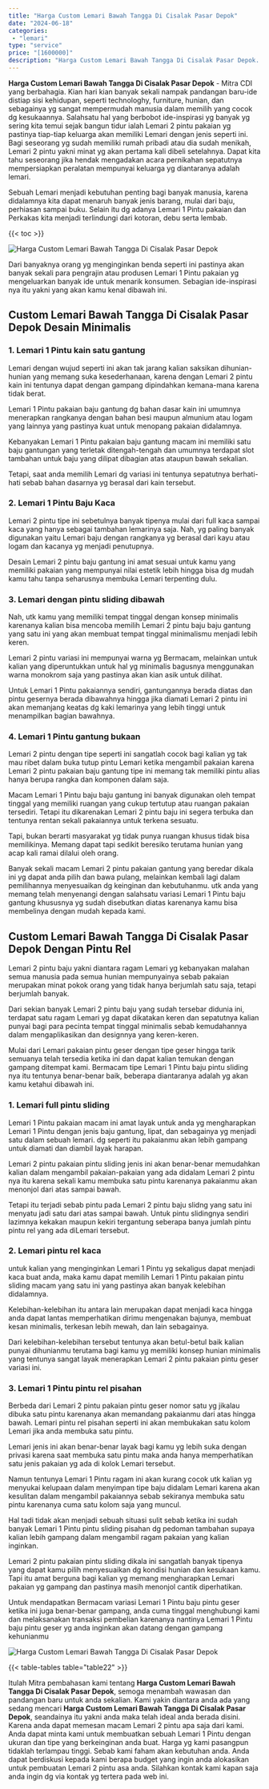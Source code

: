 ```yaml
---
title: "Harga Custom Lemari Bawah Tangga Di Cisalak Pasar Depok"
date: "2024-06-18"
categories:
 - "lemari"
type: "service"
price: "[1600000]"
description: "Harga Custom Lemari Bawah Tangga Di Cisalak Pasar Depok. Itulah Mitra pembahasan kami tentang **Harga Custom Lemari Bawah Tangga Di Cisalak Pasar Depok**, se..."
---
```


**Harga Custom Lemari Bawah Tangga Di Cisalak Pasar Depok** - Mitra CDI yang berbahagia. Kian hari kian banyak sekali nampak pandangan baru-ide distiap sisi kehidupan, seperti technologhy, furniture, hunian, dan sebagainya yg sangat mempermudah manusia dalam memilih yang cocok dg kesukaannya. Salahsatu hal yang berbobot ide-inspirasi yg banyak yg sering kita temui sejak bangun tidur ialah Lemari 2 pintu pakaian yg pastinya tiap-tiap keluarga akan memiliki Lemari dengan jenis seperti ini. Bagi seseorang yg sudah memiliki rumah pribadi atau dia sudah menikah, Lemari 2 pintu yakni minat yg akan pertama kali dibeli setelahnya. Dapat kita tahu seseorang jika hendak mengadakan acara pernikahan sepatutnya mempersiapkan peralatan mempunyai keluarga yg diantaranya adalah lemari.

Sebuah Lemari menjadi kebutuhan penting bagi banyak manusia, karena didalamnya kita dapat menaruh banyak jenis barang, mulai dari baju, perhiasan sampai buku. Selain itu dg adanya Lemari 1 Pintu pakaian dan Perkakas kita menjadi terlindungi dari kotoran, debu serta lembab.

{{< toc >}}

![Harga Custom Lemari Bawah Tangga Di Cisalak Pasar Depok](/images/mebel/lemari-umum-006.jpg)

Dari banyaknya orang yg menginginkan benda seperti ini pastinya akan banyak sekali para pengrajin atau produsen Lemari 1 Pintu pakaian yg mengeluarkan banyak ide untuk menarik konsumen. Sebagian ide-inspirasi nya itu yakni yang akan kamu kenal dibawah ini.

## Custom Lemari Bawah Tangga Di Cisalak Pasar Depok Desain Minimalis

### 1\. Lemari 1 Pintu kain satu gantung

Lemari dengan wujud seperti ini akan tak jarang kalian saksikan dihunian-hunian yang memang suka kesederhanaan, karena dengan Lemari 2 pintu kain ini tentunya dapat dengan gampang dipindahkan kemana-mana karena tidak berat.

Lemari 1 Pintu pakaian baju gantung dg bahan dasar kain ini umumnya menerapkan rangkanya dengan bahan besi maupun almunium atau logam yang lainnya yang pastinya kuat untuk menopang pakaian didalamnya.

Kebanyakan Lemari 1 Pintu pakaian baju gantung macam ini memiliki satu baju gantungan yang terletak ditengah-tengah dan umumnya terdapat slot tambahan untuk baju yang dilipat dibagian atas ataupun bawah sekalian.

Tetapi, saat anda memilih Lemari dg variasi ini tentunya sepatutnya berhati-hati sebab bahan dasarnya yg berasal dari kain tersebut.

### 2\. Lemari 1 Pintu Baju Kaca

Lemari 2 pintu tipe ini sebetulnya banyak tipenya mulai dari full kaca sampai kaca yang hanya sebagai tambahan lemarinya saja. Nah, yg paling banyak digunakan yaitu Lemari baju dengan rangkanya yg berasal dari kayu atau logam dan kacanya yg menjadi penutupnya.

Desain Lemari 2 pintu baju gantung ini amat sesuai untuk kamu yang memiliki pakaian yang mempunyai nilai estetik lebih hingga bisa dg mudah kamu tahu tanpa seharusnya membuka Lemari terpenting dulu.

### 3\. Lemari dengan pintu sliding dibawah

Nah, utk kamu yang memiliki tempat tinggal dengan konsep minimalis karenanya kalian bisa mencoba memilih Lemari 2 pintu baju baju gantung yang satu ini yang akan membuat tempat tinggal minimalismu menjadi lebih keren.

Lemari 2 pintu variasi ini mempunyai warna yg Bermacam, melainkan untuk kalian yang diperuntukkan untuk hal yg minimalis bagusnya menggunakan warna monokrom saja yang pastinya akan kian asik untuk dilihat.

Untuk Lemari 1 Pintu pakaiannya sendiri, gantungannya berada diatas dan pintu gesernya berada dibawahnya hingga jika diamati Lemari 2 pintu ini akan memanjang keatas dg kaki lemarinya yang lebih tinggi untuk menampilkan bagian bawahnya.

### 4\. Lemari 1 Pintu gantung bukaan

Lemari 2 pintu dengan tipe seperti ini sangatlah cocok bagi kalian yg tak mau ribet dalam buka tutup pintu Lemari ketika mengambil pakaian karena Lemari 2 pintu pakaian baju gantung tipe ini memang tak memiliki pintu alias hanya berupa rangka dan komponen dalam saja.

Macam Lemari 1 Pintu baju baju gantung ini banyak digunakan oleh tempat tinggal yang memiliki ruangan yang cukup tertutup atau ruangan pakaian tersediri. Tetapi itu dikarenakan Lemari 2 pintu baju ini segera terbuka dan tentunya rentan sekali pakaiannya untuk terkena sesuatu.

Tapi, bukan berarti masyarakat yg tidak punya ruangan khusus tidak bisa memilikinya. Memang dapat tapi sedikit beresiko terutama hunian yang acap kali ramai dilalui oleh orang.

Banyak sekali macam Lemari 2 pintu pakaian gantung yang beredar dikala ini yg dapat anda pilih dan bawa pulang, melainkan kembali lagi dalam pemilihannya menyesuaikan dg keinginan dan kebutuhanmu. utk anda yang memang telah menyenangi dengan salahsatu variasi Lemari 1 Pintu baju gantung khususnya yg sudah disebutkan diatas karenanya kamu bisa membelinya dengan mudah kepada kami.

## Custom Lemari Bawah Tangga Di Cisalak Pasar Depok Dengan Pintu Rel

Lemari 2 pintu baju yakni diantara ragam Lemari yg kebanyakan malahan semua manusia pada semua hunian mempunyainya sebab pakaian merupakan minat pokok orang yang tidak hanya berjumlah satu saja, tetapi berjumlah banyak.

Dari sekian banyak Lemari 2 pintu baju yang sudah tersebar didunia ini, terdapat satu ragam Lemari yg dapat dikatakan keren dan sepatutnya kalian punyai bagi para pecinta tempat tinggal minimalis sebab kemudahannya dalam mengaplikasikan dan designnya yang keren-keren.

Mulai dari Lemari pakaian pintu geser dengan tipe geser hingga tarik semuanya telah tersedia ketika ini dan dapat kalian temukan dengan gampang ditempat kami. Bermacam tipe Lemari 1 Pintu baju pintu sliding nya itu tentunya benar-benar baik, beberapa diantaranya adalah yg akan kamu ketahui dibawah ini.

### 1\. Lemari full pintu sliding

Lemari 1 Pintu pakaian macam ini amat layak untuk anda yg mengharapkan Lemari 1 Pintu dengan jenis baju gantung, lipat, dan sebagainya yg menjadi satu dalam sebuah lemari. dg seperti itu pakaianmu akan lebih gampang untuk diamati dan diambil layak harapan.

Lemari 2 pintu pakaian pintu sliding jenis ini akan benar-benar memudahkan kalian dalam mengambil pakaian-pakaian yang ada didalam Lemari 2 pintu nya itu karena sekali kamu membuka satu pintu karenanya pakaianmu akan menonjol dari atas sampai bawah.

Tetapi itu terjadi sebab pintu pada Lemari 2 pintu baju slidng yang satu ini menyatu jadi satu dari atas sampai bawah. Untuk pintu slidingnya sendiri lazimnya kekakan maupun kekiri tergantung seberapa banya jumlah pintu pintu rel yang ada diLemari tersebut.

### 2\. Lemari pintu rel kaca

untuk kalian yang menginginkan Lemari 1 Pintu yg sekaligus dapat menjadi kaca buat anda, maka kamu dapat memilih Lemari 1 Pintu pakaian pintu sliding macam yang satu ini yang pastinya akan banyak kelebihan didalamnya.

Kelebihan-kelebihan itu antara lain merupakan dapat menjadi kaca hingga anda dapat lantas memperhatikan dirimu mengenakan bajunya, membuat kesan minimalis, terkesan lebih mewah, dan lain sebagainya.

Dari kelebihan-kelebihan tersebut tentunya akan betul-betul baik kalian punyai dihunianmu terutama bagi kamu yg memiliki konsep hunian minimalis yang tentunya sangat layak menerapkan Lemari 2 pintu pakaian pintu geser variasi ini.

### 3\. Lemari 1 Pintu pintu rel pisahan

Berbeda dari Lemari 2 pintu pakaian pintu geser nomor satu yg jikalau dibuka satu pintu karenanya akan memandang pakaianmu dari atas hingga bawah. Lemari pintu rel pisahan seperti ini akan membukakan satu kolom Lemari jika anda membuka satu pintu.

Lemari jenis ini akan benar-benar layak bagi kamu yg lebih suka dengan privasi karena saat membuka satu pintu maka anda hanya memperhatikan satu jenis pakaian yg ada di kolok Lemari tersebut.

Namun tentunya Lemari 1 Pintu ragam ini akan kurang cocok utk kalian yg menyukai kelupaan dalam menyimpan tipe baju didalam Lemari karena akan kesulitan dalam mengambil pakaiannya sebab sekiranya membuka satu pintu karenanya cuma satu kolom saja yang muncul.

Hal tadi tidak akan menjadi sebuah situasi sulit sebab ketika ini sudah banyak Lemari 1 Pintu pintu sliding pisahan dg pedoman tambahan supaya kalian lebih gampang dalam mengambil ragam pakaian yang kalian inginkan.

Lemari 2 pintu pakaian pintu sliding dikala ini sangatlah banyak tipenya yang dapat kamu pilih menyesuaikan dg kondisi hunian dan kesukaan kamu. Tapi itu amat berguna bagi kalian yg memang mengharapkan Lemari pakaian yg gampang dan pastinya masih menonjol cantik diperhatikan.

Untuk mendapatkan Bermacam variasi Lemari 1 Pintu baju pintu geser ketika ini juga benar-benar gampang, anda cuma tinggal menghubungi kami dan melaksanakan transaksi pembelian karenanya nantinya Lemari 1 Pintu baju pintu geser yg anda inginkan akan datang dengan gampang kehunianmu

![Harga Custom Lemari Bawah Tangga Di Cisalak Pasar Depok](/images/mebel/lemari-buku-011.jpg)

{{< table-tables table="table22" >}}

Itulah Mitra pembahasan kami tentang **Harga Custom Lemari Bawah Tangga Di Cisalak Pasar Depok**, semoga menambah wawasan dan pandangan baru untuk anda sekalian. Kami yakin diantara anda ada yang sedang mencari **Harga Custom Lemari Bawah Tangga Di Cisalak Pasar Depok**, seandainya itu yakni anda maka telah ideal anda berada disini. Karena anda dapat memesan macam Lemari 2 pintu apa saja dari kami. Anda dapat minta kami untuk membuatkan sebuah Lemari 1 Pintu dengan ukuran dan tipe yang berkeinginan anda buat. Harga yg kami pasangpun tidaklah terlampau tinggi. Sebab kami faham akan kebutuhan anda. Anda dapat berdiskusi kepada kami berapa budget yang ingin anda alokasikan untuk pembuatan Lemari 2 pintu asa anda. Silahkan kontak kami kapan saja anda ingin dg via kontak yg tertera pada web ini.
